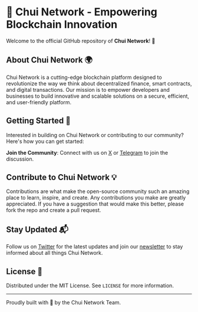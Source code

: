 # 🌟 Chui Network - Empowering Blockchain Innovation 

Welcome to the official GitHub repository of **Chui Network**! 🚀

## About Chui Network 🌍

Chui Network is a cutting-edge blockchain platform designed to revolutionize the way we think about decentralized finance, smart contracts, and digital transactions. Our mission is to empower developers and businesses to build innovative and scalable solutions on a secure, efficient, and user-friendly platform.

## Getting Started 🚀

Interested in building on Chui Network or contributing to our community? Here's how you can get started:

**Join the Community**: Connect with us on [X](https://X.com/chuinetwork) or [Telegram](https://t.me/Chuinetwork) to join the discussion.

## Contribute to Chui Network 💡

Contributions are what make the open-source community such an amazing place to learn, inspire, and create. Any contributions you make are greatly appreciated. If you have a suggestion that would make this better, please fork the repo and create a pull request.

## Stay Updated 📬

Follow us on [Twitter](https://x.com/Chuinetwork) for the latest updates and join our [newsletter](https://chui.network) to stay informed about all things Chui Network.

## License 📄

Distributed under the MIT License. See `LICENSE` for more information.

---

Proudly built with 💚 by the Chui Network Team.

